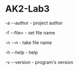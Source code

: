 # AK2-Lab3

-a --author                       - project author

-f<filename> --file=<filename>    - set file name

-n --n                            - take file name

-h --help                         - help

-v --version                      - program's version
